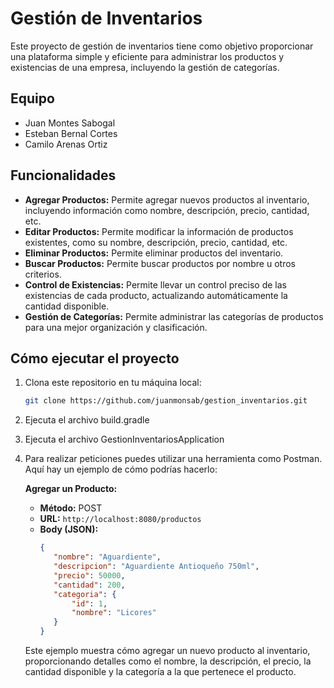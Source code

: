 # Gestión de Inventarios

Este proyecto de gestión de inventarios tiene como objetivo proporcionar una plataforma simple y eficiente para administrar los productos y existencias de una empresa, incluyendo la gestión de categorías.

## Equipo

- Juan Montes Sabogal
- Esteban Bernal Cortes
- Camilo Arenas Ortiz

## Funcionalidades

- **Agregar Productos:** Permite agregar nuevos productos al inventario, incluyendo información como nombre, descripción, precio, cantidad, etc.
- **Editar Productos:** Permite modificar la información de productos existentes, como su nombre, descripción, precio, cantidad, etc.
- **Eliminar Productos:** Permite eliminar productos del inventario.
- **Buscar Productos:** Permite buscar productos por nombre u otros criterios.
- **Control de Existencias:** Permite llevar un control preciso de las existencias de cada producto, actualizando automáticamente la cantidad disponible.
- **Gestión de Categorías:** Permite administrar las categorías de productos para una mejor organización y clasificación.

## Cómo ejecutar el proyecto

1. Clona este repositorio en tu máquina local:

   ```bash
   git clone https://github.com/juanmonsab/gestion_inventarios.git

2. Ejecuta el archivo build.gradle
3. Ejecuta el archivo GestionInventariosApplication
4. Para realizar peticiones puedes utilizar una herramienta como Postman. Aquí hay un ejemplo de cómo podrías hacerlo:

   **Agregar un Producto:**
   
   - **Método:** POST
   - **URL:** `http://localhost:8080/productos`
   - **Body (JSON):**
     ```json
     {
        "nombre": "Aguardiente",
        "descripcion": "Aguardiente Antioqueño 750ml",
        "precio": 50000,
        "cantidad": 200,
        "categoria": {
            "id": 1,
            "nombre": "Licores"
        }
     }
     ```
   
   Este ejemplo muestra cómo agregar un nuevo producto al inventario, proporcionando detalles como el nombre, la descripción, el precio, la cantidad disponible y la categoría a la que pertenece el producto.
